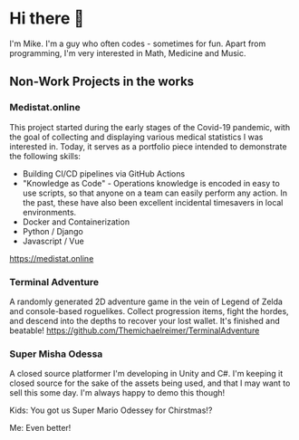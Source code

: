 # Hi there 👋

I'm Mike. I'm a guy who often codes - sometimes for fun.
Apart from programming, I'm very interested in Math, Medicine and Music.

## Non-Work Projects in the works 

### Medistat.online
This project started during the early stages of the Covid-19 pandemic, with the goal of collecting and displaying various medical statistics I was interested in. Today, it serves as a portfolio piece intended to demonstrate the following skills:
- Building CI/CD pipelines via GitHub Actions
- "Knowledge as Code" - Operations knowledge is encoded in easy to use scripts, so that anyone on a team can easily perform any action. In the past, these have also been excellent incidental timesavers in local environments. 
- Docker and Containerization
- Python / Django
- Javascript / Vue

https://medistat.online

### Terminal Adventure 
A randomly generated 2D adventure game in the vein of Legend of Zelda and console-based roguelikes. Collect progression items, fight the hordes, and descend into the depths to recover your lost wallet. It's finished and beatable!
https://github.com/Themichaelreimer/TerminalAdventure


### Super Misha Odessa
A closed source platformer I'm developing in Unity and C#. I'm keeping it closed source for the sake of the assets being used, and that I may want to sell this some day. I'm always happy to demo this though!

Kids: You got us Super Mario Odessey for Chirstmas!?

Me: Even better!


<!--
**Themichaelreimer/Themichaelreimer** is a ✨ _special_ ✨ repository because its `README.md` (this file) appears on your GitHub profile.

Here are some ideas to get you started:

- 🔭 I’m currently working on ...
- 🌱 I’m currently learning ...
- 👯 I’m looking to collaborate on ...
- 🤔 I’m looking for help with ...
- 💬 Ask me about ...
- 📫 How to reach me: ...
- 😄 Pronouns: ...
- ⚡ Fun fact: ...
-->
